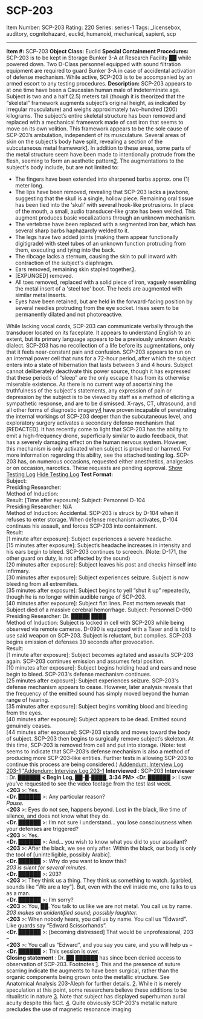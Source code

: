 # SCP-203
Item Number: SCP-203
Rating: 220
Series: series-1
Tags: _licensebox, auditory, cognitohazard, euclid, humanoid, mechanical, sapient, scp

---

**Item #:** SCP-203
**Object Class:** Euclid
**Special Containment Procedures:** SCP-203 is to be kept in Storage Bunker 3-A at Research Facility ██ while powered down. Two D-Class personnel equipped with sound filtration equipment are required to guard Bunker 3-A in case of accidental activation of defense mechanism. While active, SCP-203 is to be accompanied by an armed escort to any testing procedures.
**Description:** SCP-203 appears to at one time have been a Caucasian human male of indeterminate age. Subject is two and a half (2.5) meters tall (though it is theorized that the “skeletal” framework augments subject’s original height, as indicated by irregular musculature) and weighs approximately two-hundred (200) kilograms.
The subject’s entire skeletal structure has been removed and replaced with a mechanical framework made of cast iron that seems to move on its own volition. This framework appears to be the sole cause of SCP-203’s ambulation, independent of its musculature. Several areas of skin on the subject’s body have split, revealing a section of the subcutaneous metal framework[1](javascript:;). In addition to these areas, some parts of the metal structure seem have been made to intentionally protrude from the flesh, seeming to form an aesthetic pattern[2](javascript:;). The augmentations to the subject's body include, but are not limited to:
  * The fingers have been extended into sharpened barbs approx. one (1) meter long.
  * The lips have been removed, revealing that SCP-203 lacks a jawbone, suggesting that the skull is a single, hollow piece. Remaining oral tissue has been tied into the 'skull' with several hook-like protrusions. In place of the mouth, a small, audio transducer-like grate has been welded. This augment produces basic vocalizations through an unknown mechanism.
  * The vertebrae have been replaced with a segmented iron bar, which has several sharp barbs haphazardly welded to it.
  * The legs have two added joints (making them appear functionally digitigrade) with steel tubes of an unknown function protruding from them, executing and tying into the back.
  * The ribcage lacks a sternum, causing the skin to pull inward with contraction of the subject's diaphragm.
  * Ears removed, remaining skin stapled together[3](javascript:;).
  * [EXPUNGED] removed.
  * All toes removed, replaced with a solid piece of iron, vaguely resembling the metal insert of a 'steel toe' boot. The heels are augmented with similar metal inserts.
  * Eyes have been retained, but are held in the forward-facing position by several needles protruding from the eye socket. Irises seem to be permanently dilated and not photoreactive.

While lacking vocal cords, SCP-203 can communicate verbally through the transducer located on its faceplate. It appears to understand English to an extent, but its primary language appears to be a previously unknown Arabic dialect. SCP-203 has no recollection of a life before its augmentations, only that it feels near-constant pain and confusion.
SCP-203 appears to run on an internal power cell that runs for a 72-hour period, after which the subject enters into a state of hibernation that lasts between 3 and 4 hours. Subject cannot deliberately deactivate this power source, though it has expressed that these periods of “sleep” are the only escape it has from its otherwise miserable existence. As there is no current way of ascertaining the truthfulness of the subject's statements, any expression of pain or depression by the subject is to be viewed by staff as a method of eliciting a sympathetic response, and are to be dismissed.
X-rays, CT, ultrasound, and all other forms of diagnostic imagery[4](javascript:;) have proven incapable of penetrating the internal workings of SCP-203 deeper than the subcutaneous level, and exploratory surgery activates a secondary defense mechanism that [REDACTED].
It has recently come to light that SCP-203 has the ability to emit a high-frequency drone, superficially similar to audio feedback, that has a severely damaging effect on the human nervous system. However, this mechanism is only activated when subject is provoked or harmed. For more information regarding this ability, see the attached testing log.
SCP-203 has, on numerous occasions, requested either anesthetics, analgesics or on occasion, narcotics. These requests are pending approval.
[Show Testing Log](javascript:;)
[Hide Testing Log](javascript:;)
**Test Format:**  
Subject:  
Presiding Researcher:  
Method of Induction:  
Result: [Time after exposure]:
Subject: Personnel D-104  
Presiding Researcher: N/A  
Method of Induction: Accidental. SCP-203 is struck by D-104 when it refuses to enter storage. When defense mechanism activates, D-104 continues his assault, and forces SCP-203 into containment.  
Result:  
[1 minute after exposure]: Subject experiences a severe headache.  
[15 minutes after exposure]: Subject’s headache increases in intensity and his ears begin to bleed. SCP-203 continues to screech. (Note: D-171, the other guard on duty, is not affected by the sound)  
[20 minutes after exposure]: Subject leaves his post and checks himself into infirmary.  
[30 minutes after exposure]: Subject experiences seizure. Subject is now bleeding from all extremities.  
[35 minutes after exposure]: Subject begins to yell “shut it up” repeatedly, though he is no longer within audible range of SCP-203.  
[40 minutes after exposure]: Subject flat lines. Post mortem reveals that Subject died of a massive cerebral hemorrhage.
Subject: Personnel D-090  
Presiding Researcher: Dr. █████ ████  
Method of Induction: Subject is locked in cell with SCP-203 while being observed via remote cameras. D-090 is equipped with a Taser and is told to use said weapon on SCP-203. Subject is reluctant, but complies. SCP-203 begins emission of defenses 30 seconds after provocation.  
Result:  
[1 minute after exposure]: Subject becomes agitated and assaults SCP-203 again. SCP-203 continues emission and assumes fetal position.  
[10 minutes after exposure]: Subject begins holding head and ears and nose begin to bleed. SCP-203's defense mechanism continues.  
[25 minutes after exposure]: Subject experiences seizure. SCP-203's defense mechanism appears to cease. However, later analysis reveals that the frequency of the emitted sound has simply moved beyond the human range of hearing.  
[35 minutes after exposure]: Subject begins vomiting blood and bleeding from the eyes.  
[40 minutes after exposure]: Subject appears to be dead. Emitted sound genuinely ceases.  
[44 minutes after exposure]: SCP-203 stands and moves toward the body of subject. SCP-203 then begins to surgically remove subject’s skeleton. At this time, SCP-203 is removed from cell and put into storage. (Note: test seems to indicate that SCP-203’s defense mechanism is also a method of producing more SCP-203-like entities. Further tests in allowing SCP-203 to continue this process are being considered.)
[Addendum: Interview Log 203-1](javascript:;)
["Addendum: Interview Log 203-1](javascript:;)
**Interviewed** : SCP-203
**Interviewer** : Dr. ██████
**< Begin Log, ██-█-████, 3:34 PM>**
<**Dr. ██████** >: I saw you’ve requested to see the video footage from the test last week.  
<**203** >: Yes.  
<**Dr. ██████** >: Any particular reason?  
_Pause._  
<**203** >: Eyes do not see, happens beyond. Lost in the black, like time of silence, and does not know what they do.  
<**Dr. ██████** >: I’m not sure I understand… you lose consciousness when your defenses are triggered?  
<**203** >: Yes.  
<**Dr. ██████** >: And… you wish to know what you did to your assailant?  
<**203** >: After the black, we see only after. Within the black, our body is only the tool of [unintelligible, possibly Arabic].  
<**Dr. ██████** >: Why do you want to know this?  
_203 is silent for several minutes._  
<**Dr. ██████** >: 203?  
<**203** >: They think us a thing. They think us something to watch. [garbled, sounds like “We are a toy”]. But, even with the evil inside me, one talks to us as a man.  
<**Dr. ██████** >: I’m sorry?  
<**203** >: You, ██. You talk to us like we are not metal. You call us by name.  
_203 makes an unidentified sound; possibly laughter._  
<**203** >: When nobody hears, you call us by name. You call us “Edward”. Like guards say “Edward Scissorhands”.  
<**Dr. ██████** >: [becoming distressed] That would be unprofessional, 203 –  
<**203** >: You call us “Edward”, and you say you care, and you will help us –  
<**Dr. ██████** >: This session is over.  
<End Log>
**Closing statement** : Dr. ██ ██████ has since been denied access to observation of SCP-203.
Footnotes
[1](javascript:;). This and the presence of suture scarring indicate the augments to have been surgical, rather than the organic components being grown onto the metallic structure. See Anatomical Analysis 203-Aleph for further details.
[2](javascript:;). While it is merely speculation at this point, some researchers believe these additions to be ritualistic in nature
[3](javascript:;). Note that subject has displayed superhuman aural acuity despite this fact.
[4](javascript:;). Quite obviously SCP-203's metallic nature precludes the use of magnetic resonance imaging